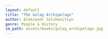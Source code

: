 ```yaml
---
layout: default
title: "The Gulag Archipelago"
author: Aleksandr Solzhenitsyn
genre: People & History
im_path: assets/books/gulag_archipelago.jpg
---
```

